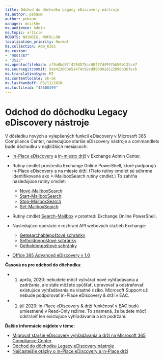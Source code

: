 ```yaml
---
title: Odchod do dôchodku Legacy eDiscovery nástroje
ms.author: pebaum
author: pebaum
manager: mnirkhe
ms.audience: Admin
ms.topic: article
ROBOTS: NOINDEX, NOFOLLOW
localization_priority: Normal
ms.collection: Adm_O365
ms.custom:
- "9001487"
- "3523"
ms.openlocfilehash: af9a0bd8ff4294575ac68f37d4997bb50b132ce7
ms.sourcegitcommit: 9ab422063e5a474c92ed956d42d222b90336fecb
ms.translationtype: MT
ms.contentlocale: sk-SK
ms.lasthandoff: 03/11/2020
ms.locfileid: "42600399"
---
```

# <a name="retirement-of-legacy-ediscovery-tools"></a>Odchod do dôchodku Legacy eDiscovery nástroje

V dôsledku nových a vylepšených funkcií eDiscovery v Microsoft 365 Compliance Center, nasledujúce staršie eDiscovery nástroje a commandlets bude dôchodku v najbližších mesiacoch:

- [In-Place eDiscovery](https://docs.microsoft.com/exchange/security-and-compliance/in-place-ediscovery/in-place-ediscovery) a [in-miesto drží](https://docs.microsoft.com/exchange/security-and-compliance/create-or-remove-in-place-holds) v Exchange Admin Center.

- Rutiny cmdlet prostredia Exchange Online PowerShell, ktoré podporujú in-Place eDiscovery a na mieste drží. (Tieto rutiny cmdlet sú súhrnne identifikované ako *-MailboxSearch rutiny cmdlet.) To zahŕňa nasledujúce rutiny cmdlet:

    - [Nové-MailboxSearch](https://docs.microsoft.com/powershell/module/exchange/policy-and-compliance-content-search/new-mailboxsearch)
    - [Start-MailboxSearch](https://docs.microsoft.com/powershell/module/exchange/policy-and-compliance-content-search/start-mailboxsearch)
    - [Stop-MailboxSearch](https://docs.microsoft.com/powershell/module/exchange/policy-and-compliance-content-search/stop-mailboxsearch)
    - [Set-MailboxSearch](https://docs.microsoft.com/powershell/module/exchange/policy-and-compliance-content-search/set-mailboxsearch)

- Rutiny cmdlet [Search-Mailbox](https://docs.microsoft.com/powershell/module/exchange/mailboxes/search-mailbox?view=exchange-ps) v prostredí Exchange Online PowerShell.
- Nasledujúce operácie v rozhraní API webových služieb Exchange:
    - [Getsearchablepoštové schránky](https://docs.microsoft.com/exchange/client-developer/web-service-reference/getsearchablemailboxes-operation)
    - [Setholdonpoštové schránky](https://docs.microsoft.com/exchange/client-developer/web-service-reference/setholdonmailboxes-operation)
    - [Getholdonpoštové schránky](https://docs.microsoft.com/exchange/client-developer/web-service-reference/getholdonmailboxes-operation)

- [Office 365 Advanced eDiscovery v 1.0](https://docs.microsoft.com/microsoft-365/compliance/office-365-advanced-ediscovery)

**Časová os pre odchod do dôchodku**:
- 1. apríla, 2020: nebudete môcť vytvárať nové vyhľadávania a zadržania, ale stále môžete spúšťať, upravovať a odstraňovať existujúce vyhľadávania na vlastné riziko. Microsoft Support už nebude podporovať in-Place eDiscovery & drží v EAC.

- 1. júl 2020: in-Place eDiscovery & drží funkčnosť v EAC budú umiestnené v Read-Only režime. To znamená, že budete môcť odstrániť len existujúce vyhľadávania a ich podržaní.

**Ďalšie informácie nájdete v téme**:

 - [Migrovať staršie eDiscovery vyhľadávania a drží na Microsoft 365 Compliance Center](https://docs.microsoft.com/microsoft-365/compliance/migrate-legacy-ediscovery-searches-and-holds)
 - [Odchod do dôchodku Legacy eDiscovery nástroje](https://docs.microsoft.com/microsoft-365/compliance/legacy-ediscovery-retirement)
 - [Najčastejšie otázky o in-Place eDiscovery a in-Place drží](https://docs.microsoft.com/microsoft-365/compliance/legacy-ediscovery-retirement#faqs-about-in-place-ediscovery-and-in-place-holds)



